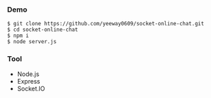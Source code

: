 ### Demo
```
$ git clone https://github.com/yeeway0609/socket-online-chat.git
$ cd socket-online-chat
$ npm i
$ node server.js
```

### Tool
- Node.js
- Express
- Socket.IO
